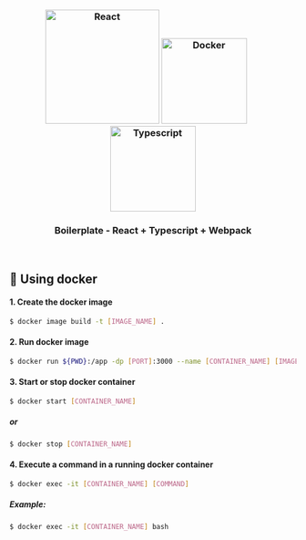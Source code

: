 <h3 align="center">
  <img src="https://user-images.githubusercontent.com/58083563/89603314-3f9cc780-d83f-11ea-974a-82f2ed7ab879.png" alt="React" width="200" />
  <img src="https://user-images.githubusercontent.com/58083563/112740890-e95bd080-8f56-11eb-9f5f-36f83d940cc2.png" alt="Docker" width="150" />&nbsp&nbsp&nbsp&nbsp
  &nbsp
  <img src="https://user-images.githubusercontent.com/58083563/89603440-87bbea00-d83f-11ea-88f1-40ded3561784.png" alt="Typescript" width="150" />
</h3>
<h3 align="center">Boilerplate - React + Typescript + Webpack</h3>
<br>

## :wrench: Using docker

#### 1. Create the docker image

```sh
$ docker image build -t [IMAGE_NAME] .
```

#### 2. Run docker image

```sh
$ docker run ${PWD}:/app -dp [PORT]:3000 --name [CONTAINER_NAME] [IMAGE_NAME]
```

#### 3. Start or stop docker container

```sh
$ docker start [CONTAINER_NAME]
```
##### or

```sh
$ docker stop [CONTAINER_NAME]
```

#### 4. Execute a command in a running docker container

```sh
$ docker exec -it [CONTAINER_NAME] [COMMAND]
```

##### Example:

```sh
$ docker exec -it [CONTAINER_NAME] bash
```
